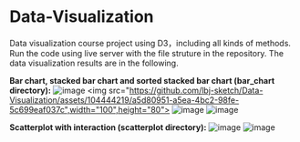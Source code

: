 # Data-Visualization
Data visualization course project using D3，including all kinds of methods. Run the code using live server with the file struture in the repository. The data visualization results are in the following.

**Bar chart, stacked bar chart and sorted stacked bar chart (bar_chart directory):**
![image](https://github.com/lbj-sketch/Data-Visualization/assets/104444219/a5d80951-a5ea-4bc2-98fe-5c699eaf037c)
<img src="https://github.com/lbj-sketch/Data-Visualization/assets/104444219/a5d80951-a5ea-4bc2-98fe-5c699eaf037c",width="100",height="80">
![image](https://github.com/lbj-sketch/Data-Visualization/assets/104444219/a2ad102d-0383-4d94-a561-19bc7f36d703)
![image](https://github.com/lbj-sketch/Data-Visualization/assets/104444219/fa40eb40-6ea6-4d5f-a329-e4a578290f82)

**Scatterplot with interaction (scatterplot directory):**
![image](https://github.com/lbj-sketch/Data-Visualization/assets/104444219/90835185-d5dc-45d2-8fe2-7152fee4029f)
![image](https://github.com/lbj-sketch/Data-Visualization/assets/104444219/99f0da58-db55-4b8a-aed8-bfdd7b6c995c)











